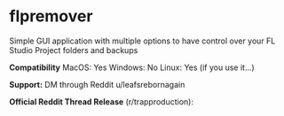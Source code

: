 # flpremover
Simple GUI application with multiple options to have control over your FL Studio Project folders and backups

**Compatibility**
MacOS: Yes
Windows: No
Linux: Yes (if you use it...)

**Support:** DM through Reddit u/leafsrebornagain

**Official Reddit Thread Release** (r/trapproduction):
